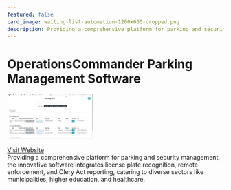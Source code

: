 ```yaml
---
featured: false
card_image: waiting-list-automation-1200x630-cropped.png
description: Providing a comprehensive platform for parking and security management, the innovative software integrates license plate recognition, remote enforcement, and Clery Act reporting, catering to diverse sectors like municipalities, higher education, and healthcare.
---
```


# OperationsCommander Parking Management Software
<img src="waiting-list-automation-1200x630-cropped.png" alt="Logo" style="max-width: 200px; height: auto;">

<a href="https://operationscommander.com/parking-security-platform/parking-management/">Visit Website</a>  
Providing a comprehensive platform for parking and security management, the innovative software integrates license plate recognition, remote enforcement, and Clery Act reporting, catering to diverse sectors like municipalities, higher education, and healthcare.
